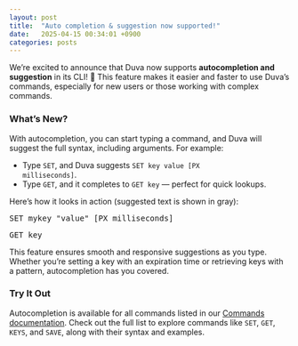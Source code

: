 ```yaml
---
layout: post
title:  "Auto completion & suggestion now supported!"
date:   2025-04-15 00:34:01 +0900
categories: posts
---
```


We’re excited to announce that Duva now supports **autocompletion and suggestion** in its CLI! 🎉 This feature makes it easier and faster to use Duva’s commands, especially for new users or those working with complex commands.

### What’s New?

With autocompletion, you can start typing a command, and Duva will suggest the full syntax, including arguments. For example:

- Type <code>SET</code>, and Duva suggests <code>SET key value [PX milliseconds]</code>.
- Type <code>GET</code>, and it completes to <code>GET key</code> — perfect for quick lookups.

Here’s how it looks in action (suggested text is shown in <span class="suggestion-preview">gray</span>):

<div class="command-example">
<pre>
SET m<span class="suggestion">ykey "value" [PX milliseconds]</span>
</pre>
</div>

<div class="command-example">
<pre>
GET k<span class="suggestion">ey</span>
</pre>
</div>

This feature ensures smooth and responsive suggestions as you type. Whether you’re setting a key with an expiration time or retrieving keys with a pattern, autocompletion has you covered.

### Try It Out

Autocompletion is available for all commands listed in our [Commands documentation](/commands/). Check out the full list to explore commands like <code>SET</code>, <code>GET</code>, <code>KEYS</code>, and <code>SAVE</code>, along with their syntax and examples.



